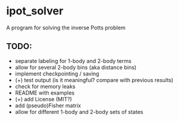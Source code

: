 # ipot_solver
A program for solving the inverse Potts problem

TODO:
----
* separate labeling for 1-body and 2-body terms
* allow for several 2-body bins (aka distance bins)
* implement checkpointing / saving
* (+) test output (is it meaningful? compare with previous results)
* check for memory leaks
* README with examples
* (+) add License (MIT?)
* add (pseudo)Fisher matrix
* allow for different 1-body and 2-body sets of states

